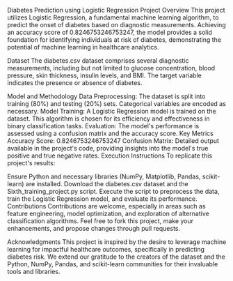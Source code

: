 
Diabetes Prediction using Logistic Regression
Project Overview
This project utilizes Logistic Regression, a fundamental machine learning algorithm, to predict the onset of diabetes based on diagnostic measurements. Achieving an accuracy score of 0.8246753246753247, the model provides a solid foundation for identifying individuals at risk of diabetes, demonstrating the potential of machine learning in healthcare analytics.

Dataset
The diabetes.csv dataset comprises several diagnostic measurements, including but not limited to glucose concentration, blood pressure, skin thickness, insulin levels, and BMI. The target variable indicates the presence or absence of diabetes.

Model and Methodology
Data Preprocessing: The dataset is split into training (80%) and testing (20%) sets. Categorical variables are encoded as necessary.
Model Training: A Logistic Regression model is trained on the dataset. This algorithm is chosen for its efficiency and effectiveness in binary classification tasks.
Evaluation: The model's performance is assessed using a confusion matrix and the accuracy score.
Key Metrics
Accuracy Score: 0.8246753246753247
Confusion Matrix: Detailed output available in the project's code, providing insights into the model's true positive and true negative rates.
Execution Instructions
To replicate this project's results:

Ensure Python and necessary libraries (NumPy, Matplotlib, Pandas, scikit-learn) are installed.
Download the diabetes.csv dataset and the Sixth_training_project.py script.
Execute the script to preprocess the data, train the Logistic Regression model, and evaluate its performance.
Contributions
Contributions are welcome, especially in areas such as feature engineering, model optimization, and exploration of alternative classification algorithms. Feel free to fork this project, make your enhancements, and propose changes through pull requests.

Acknowledgments
This project is inspired by the desire to leverage machine learning for impactful healthcare outcomes, specifically in predicting diabetes risk. We extend our gratitude to the creators of the dataset and the Python, NumPy, Pandas, and scikit-learn communities for their invaluable tools and libraries.
